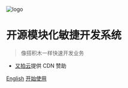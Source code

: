 ![logo](https://www.notadd.com/src/notado_logo420x96.svg)

# 开源模块化敏捷开发系统



> 像搭积木一样快速开发业务

- [又拍云](https://www.notadd.com/src/upyun.svg "又拍云")提供 CDN 赞助



[English](/v2/en/)
[开始使用](/v2/zh-cn/)

